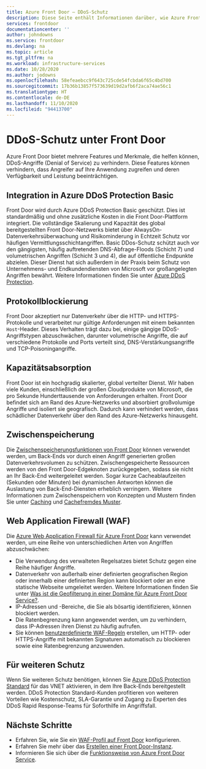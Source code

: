 ```yaml
---
title: Azure Front Door – DDoS-Schutz
description: Diese Seite enthält Informationen darüber, wie Azure Front Door vor DDoS-Angriffen schützt.
services: frontdoor
documentationcenter: ''
author: johndowns
ms.service: frontdoor
ms.devlang: na
ms.topic: article
ms.tgt_pltfrm: na
ms.workload: infrastructure-services
ms.date: 10/28/2020
ms.author: jodowns
ms.openlocfilehash: 58efeaebcc9f643c725cde54fcbda6f65c4bd700
ms.sourcegitcommit: 17b36b13857f573639d19d2afb6f2aca74ae56c1
ms.translationtype: HT
ms.contentlocale: de-DE
ms.lasthandoff: 11/10/2020
ms.locfileid: "94413700"
---
```

# <a name="ddos-protection-on-front-door"></a>DDoS-Schutz unter Front Door

Azure Front Door bietet mehrere Features und Merkmale, die helfen können, DDoS-Angriffe (Denial of Service) zu verhindern. Diese Features können verhindern, dass Angreifer auf Ihre Anwendung zugreifen und deren Verfügbarkeit und Leistung beeinträchtigen.

## <a name="integration-with-azure-ddos-protection-basic"></a>Integration in Azure DDoS Protection Basic

Front Door wird durch Azure DDoS Protection Basic geschützt. Dies ist standardmäßig und ohne zusätzliche Kosten in die Front Door-Plattform integriert. Die vollständige Skalierung und Kapazität des global bereitgestellten Front Door-Netzwerks bietet über AlwaysOn-Datenverkehrsüberwachung und Risikominderung in Echtzeit Schutz vor häufigen Vermittlungsschichtangriffen. Basic DDos-Schutz schützt auch vor den gängigsten, häufig auftretenden DNS-Abfrage-Floods (Schicht 7) und volumetrischen Angriffen (Schicht 3 und 4), die auf öffentliche Endpunkte abzielen. Dieser Dienst hat sich außerdem in der Praxis beim Schutz von Unternehmens- und Endkundendiensten von Microsoft vor großangelegten Angriffen bewährt. Weitere Informationen finden Sie unter [Azure DDoS Protection](../security/fundamentals/ddos-best-practices.md).

## <a name="protocol-blocking"></a>Protokollblockierung

Front Door akzeptiert nur Datenverkehr über die HTTP- und HTTPS-Protokolle und verarbeitet nur gültige Anforderungen mit einem bekannten `Host`-Header. Dieses Verhalten trägt dazu bei, einige gängige DDoS-Angriffstypen abzuschwächen, darunter volumetrische Angriffe, die auf verschiedene Protokolle und Ports verteilt sind, DNS-Verstärkungsangriffe und TCP-Poisoningangriffe.

## <a name="capacity-absorption"></a>Kapazitätsabsorption

Front Door ist ein hochgradig skalierter, global verteilter Dienst. Wir haben viele Kunden, einschließlich der großen Cloudprodukte von Microsoft, die pro Sekunde Hunderttausende von Anforderungen erhalten. Front Door befindet sich am Rand des Azure-Netzwerks und absorbiert großvolumige Angriffe und isoliert sie geografisch. Dadurch kann verhindert werden, dass schädlicher Datenverkehr über den Rand des Azure-Netzwerks hinausgeht.

## <a name="caching"></a>Zwischenspeicherung

Die [Zwischenspeicherungsfunktionen von Front Door](./front-door-caching.md) können verwendet werden, um Back-Ends vor durch einen Angriff generierten großen Datenverkehrsvolumen zu schützen. Zwischengespeicherte Ressourcen werden von den Front Door-Edgeknoten zurückgegeben, sodass sie nicht an Ihr Back-End weitergeleitet werden. Sogar kurze Cacheablaufzeiten (Sekunden oder Minuten) bei dynamischen Antworten können die Auslastung von Back-End-Diensten erheblich verringern. Weitere Informationen zum Zwischenspeichern von Konzepten und Mustern finden Sie unter [Caching](https://docs.microsoft.com/azure/architecture/best-practices/caching) und [Cachefremdes Muster](https://docs.microsoft.com/azure/architecture/patterns/cache-aside).

## <a name="web-application-firewall-waf"></a>Web Application Firewall (WAF)

Die [Azure Web Application Firewall für Azure Front Door](../web-application-firewall/afds/afds-overview.md) kann verwendet werden, um eine Reihe von unterschiedlichen Arten von Angriffen abzuschwächen:

* Die Verwendung des verwalteten Regelsatzes bietet Schutz gegen eine Reihe häufiger Angriffe.
* Datenverkehr von außerhalb einer definierten geografischen Region oder innerhalb einer definierten Region kann blockiert oder an eine statische Webseite umgeleitet werden. Weitere Informationen finden Sie unter [Was ist die Geofilterung in einer Domäne für Azure Front Door Service?](../web-application-firewall/afds/waf-front-door-geo-filtering.md).
* IP-Adressen und -Bereiche, die Sie als bösartig identifizieren, können blockiert werden.
* Die Ratenbegrenzung kann angewendet werden, um zu verhindern, dass IP-Adressen ihren Dienst zu häufig aufrufen.
* Sie können [benutzerdefinierte WAF-Regeln](../web-application-firewall/afds/waf-front-door-custom-rules.md) erstellen, um HTTP- oder HTTPS-Angriffe mit bekannten Signaturen automatisch zu blockieren sowie eine Ratenbegrenzung anzuwenden.

## <a name="for-further-protection"></a>Für weiteren Schutz

Wenn Sie weiteren Schutz benötigen, können Sie [Azure DDoS Protection Standard](../security/fundamentals/ddos-best-practices.md#ddos-protection-standard) für das VNET aktivieren, in dem Ihre Back-Ends bereitgestellt werden. DDoS Protection Standard-Kunden profitieren von weiteren Vorteilen wie Kostenschutz, SLA-Garantie und Zugang zu Experten des DDoS Rapid Response-Teams für Soforthilfe im Angriffsfall.

## <a name="next-steps"></a>Nächste Schritte

- Erfahren Sie, wie Sie ein [WAF-Profil auf Front Door](front-door-waf.md) konfigurieren. 
- Erfahren Sie mehr über das [Erstellen einer Front Door-Instanz](quickstart-create-front-door.md).
- Informieren Sie sich über die [Funktionsweise von Azure Front Door Service](front-door-routing-architecture.md).
